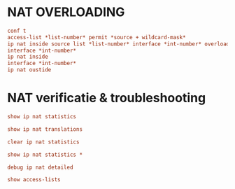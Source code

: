 # NAT OVERLOADING

```ini
conf t
access-list *list-number* permit *source + wildcard-mask*
ip nat inside source list *list-number* interface *int-number* overload
interface *int-number*
ip nat inside
interface *int-number*
ip nat oustide 
```

# NAT verificatie & troubleshooting

```ini
show ip nat statistics
```
```ini
show ip nat translations
```
```ini
clear ip nat statistics
```
```ini
show ip nat statistics *
```
```ini
debug ip nat detailed
```
```ini
show access-lists
```